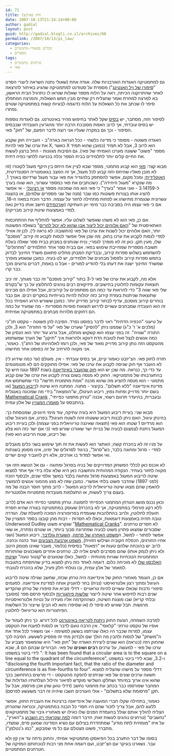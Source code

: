 ```yaml
---
id: 71
title: (צ)חוק פאי
date: 2007-10-13T21:24:14+00:00
author: gadial
layout: post
guid: http://gadial.blogli.co.il/archives/68
permalink: /2007/10/13/pi_law/
categories:
  - הבלים פסאודו-מתמטיים
  - מספרים
tags:
  - טרחנים מתמטיים
  - פאי
---
```

גם למתמטיקה האגדות האורבניות שלה. אגדה אחת (שאולי נתנה השראה ליוצרי הסרט "[סיפורו של ויל האנטינג](http://en.wikipedia.org/wiki/Good_Will_Hunting)") מספרת על סטודנט למתמטיקה שהגיע באיחור להרצאה לאחר שהתרוקנה הכיתה, ראה על הלוח מספר שאלות שנראו לו כתרגיל הבית הראשון, בא למרצה למחרת ואמר שהצליח רק שתיים מבין חמש השאלות, והמרצה המתפלץ סיפר לו שכתב את כל השאלות על הלוח כדוגמה לבעיות קשות במתמטיקה שטרם נפתרו.

לסיפור הזה, מסתבר, יש [בסיס](http://www.snopes.com/college/homework/unsolvable.asp) שקל לאתר בחיפוש מהיר באינטרנט. גם לאגדות נוספות יש בסיס עובדתי, אך לרוב האמת מסובכת הרבה יותר מהגרעין העובדתי שבבסיס הסיפור - וכך גם במקרה שעליו אני רוצה לדבר הפעם, של "חוק" פאי.

האגדה פשוטה - מסופר כי מדינה כלשהי - ככל הנראה בארה"ב - העבירה חוק שקבע את ערכו של פאי להיות X, כאשר X הוא לרוב 3, אבל לא תמיד (כמובן שהוא תמיד מספר "פשוט" ששונה מערכו האמיתי של פאי). גם הסיבות מגוונות - החל ברצון לעשות את החיים קלים יותר לתלמידים בבית הספר וכלה בכניעה ללחצי כפיה דתית.

מבוא קצר: [פאי](http://he.wikipedia.org/wiki/%D7%A4%D7%90%D7%99) הוא קבוע מתמטי, מספר שבא לציין את היחס בין היקף מעגל לקוטרו (זה לא מובן מאליו שהיחס הזה קבוע לכל מעגל, אך זה המצב בגאומטריה הסטנדרטית, [האוקלידית](http://he.wikipedia.org/wiki/%D7%92%D7%90%D7%95%D7%9E%D7%98%D7%A8%D7%99%D7%94_%D7%90%D7%95%D7%A7%D7%9C%D7%99%D7%93%D7%99%D7%AA); ומכל מקום, אפשר להסתפק בלהגדיר את פאי עבור מעגל שרדיוסו באורך 1, מה שנקרא "מעגל היחידה"). כשכותבים את פאי כמספר עשרוני, הוא שווה בערך ל-3.14159 - ואני אומר "בערך" כי פאי הוא מה שמכונה מספר [אי רציונלי](http://he.wikipedia.org/wiki/%D7%9E%D7%A1%D7%A4%D7%A8_%D7%90%D7%99_%D7%A8%D7%A6%D7%99%D7%95%D7%A0%D7%9C%D7%99) - אי אפשר להציג אותו בצורות פשוטות כמו שבר (מנה של שני מספרים שלמים), או בהצגה עשרונית שנגמרת מתישהו או לפחות מתחילה לחזור על עצמה. הדבר הוכח במאה ה-18, אם כי פאי עצמו היה בסביבה כבר מימי יוון העתיקה (ו[ארכמידס](http://he.wikipedia.org/wiki/%D7%90%D7%A8%D7%9B%D7%99%D7%9E%D7%93%D7%A1) חישב אותו בדיוק נאה למדי באמצעות שיטת קירוב מבריקה).

אם כן, פאי הוא לא משהו שאפשר לשלוט עליו. אפשר להחליף את ההתחכמות האתאיסטית של "[האם אלוהים יכול ליצור אבן שהוא לא יכול להרים](http://he.wikipedia.org/wiki/%D7%A4%D7%A8%D7%93%D7%95%D7%A7%D7%A1_%D7%94%D7%9B%D7%9C-%D7%99%D7%9B%D7%95%D7%9C)" בשאלה הפשוטה יותר, האם אלוהים יכול לשנות את ערכו של פאי (התשובה: לא נראה לי). לכן זה אווילי למדי לנסות לקבוע את ערכו בחוק. מה שכן אולי אפשר לנסות לקבוע זה קירוב "מוסכם" שלו, מעין תקן. כאן זה לא מופרך לגמרי; נניח שנותנים במבחן בבית ספר שאלה בעלת תשובה מספרית שמחייבת שימוש בפאי. אם בבית ספר אחד התלמידים "מתרגלים" להשתמש בשלוש ספרות קירוב, ובבדיקת המבחן מחליט פתאום משרד החינוך לבדוק בחמש ספרות קירוב ולפסול מבחנים של תלמידים, יש לנו בעיה. כמובן שנשמע מופרך שמשרד החינוך ישנה את דעתו בלי להודיע למורים - אבל נו באמת, דברים גרועים מכך כבר קרו.

אלא מה, לקבוע את ערכו של פאי ל-3 בתור "קירוב מוסכם" זה כבר מגוחך. זה יניב תוצאות עקומות לחלוטין בחישובים. פיזיקאים רבים נוהגים להתלוצץ על כך ש"בקורס שלי פאי שווה 3" כדי להראות עד כמה הם מסתמכים על קירובים, אבל אפילו הם מבינים שתוצאות שניתנות בעזרת קירוב כזה יכולות להיות בעייתיות במקרים רבים. אם כבר בוחרים קירוב מוסכם, עדיף לבחור קירוב מדוייק יותר. כמובן ששורש הרוע האמיתי בכל זה הוא העובדה שמבחנים עשויים לדרוש תוצאות סופיות מספריות - מה שמעיד על כמה הם רחוקים מלהיות מבחנים במתמטיקה אמיתית.

על טיעוני "הכפיה הדתית" ראוי לדבר בפוסט נפרד. הסיבה להן פשוטה - טקסט תנ"כי (מלכים א' ז' כ"ג) שממנו ניתן "להסיק" שערכו של פאי "על פי התורה" הוא 3, ולכן התורה "שגויה". זה בפני עצמו הוא קשקוש מוחלט, אבל גרוע עוד יותר הוא הנסיון של כמה אנשים לנצל זאת לטובת הדת דווקא ולהראות איך "תיקון" של הערך שמשתמע מהטקסט הזה נותן קירוב מדוייק מאוד של פאי, ולכן רומז לאלוהיותו של התנ"ך. כאמור, אני מקווה להרחיב על זה בפוסט אחר מתישהו.

חזרה לחוק פאי. הצ'יזבט כאמור קיים, אך בסיס עובדתי - אין. מעולם (עד כמה שידוע לי) לא הועבר אף חוק שניסה לקבוע את ערכו של פאי. אפילו מחוקקים הם לא מטומטמים עד כדי כך, כנראה. מה שכן יש הוא [חוק שהועבר באינדיאנה](http://en.wikipedia.org/wiki/Indiana_Pi_Bill) בשנת 1897 ונגנז חיש קל בהתערבותו של מתמטיקאי. החוק לא מנסה בשום צורה לקבוע את ערכו של שום קבוע מתמטי - הוא מנסה להציע מה שהוא מכנה "אמת מתמטית חדשה" כדי שתשתמש את מדינת אינדיאנה "ללא תשלום". בקיצור - מתנה. המתנה היא שיטה ל[ריבוע המעגל](http://he.wikipedia.org/wiki/%D7%94%D7%91%D7%A2%D7%99%D7%95%D7%AA_%D7%94%D7%92%D7%90%D7%95%D7%9E%D7%98%D7%A8%D7%99%D7%95%D7%AA_%D7%A9%D7%9C_%D7%99%D7%9E%D7%99_%D7%A7%D7%93%D7%9D) (או בשם יותר מדוייק ופחות נפוץ, ריבוע העיגול), ש"הומצאה" בידי מה שמכונה באנגלית [Mathematical Crank](http://en.wikipedia.org/wiki/Crank_(person)) ובעברית, בהיעדר תרגום רשמי, אכנה "טרחן מתמטי כפייתי", בהתבסס על [מאמרו המצויין](http://www.haayal.co.il/story?id=1571) של אלון עמית.

מבוא שני: בעיית ריבוע המעגל היא בעיה עתיקה, עוד מימי היוונים, שמנוסחת כך: בהינתן עיגול, האם ניתן לבנות ריבוע ששטחו זהה לשטח העיגול? בפרט, אם העיגול שלנו הוא מרדיוס 1 שטחו הוא פאי (תוצאה שאיננה טריוויאלית בפני עצמה) ולכן בעיית ריבוע המעגל ניתנת לצמצום לבעיה של בניית ישר שאורכו שורש פאי (כי אם ישר כזה הוא צלע של ריבוע, שטח הריבוע הוא פאי).

על פניו זה לא בהכרח קשה; האתגר הוא לעשות את זה תוך שימוש בשני כלים מוגבלים למדי - סרגל ומחוגה בלבד, כש"סרגל", בניגוד לסרגלים של ימינו, אינו מסומן בשנתות ואי אפשר למדוד בו אורכים, אלא רק להעביר קווים ישרים.

לא אכנס כאן לכללי המשחק המדוייקים של בניה בסרגל ומחוגה - גם אל הנושא הזה אני מקווה לחזור בעתיד. הנקודה המהותית והחשובה כאן היא שלא עלה בידי אף אחד למצוא שיטה לריבוע המעגל באמצעות סרגל ומחוגה בלבד במשך אלפי שנים, ולבסוף הוכח (לפני 1897) שהדבר פשוט בלתי אפשרי. כמובן שזה לא מנע מהמוני אנשים להמשיך להאמין שהם מצאו שיטה טריוויאלית לריבוע המעגל - לרוב מתוך חוסר הבנה של מה בעצם צריך לעשות, או התעלמות מעובדות מתמטיות אלמנטריות.

וכאן נכנס מושג הטרחן המתמטי הכפייתי לתמונה. טרחן מתמטי כפייתי הוא אדם (לרוב ללא רקע פורמלי במתמטיקה, אך לא בהכרח) שעוסק במתמטיקה בצורה שהיא חסרת תועלת לחלוטין, ולרוב בהתלהבות שעומדת בפרופורציה הפוכה לתועלת שלו. הגדרה טובה תהיה באמצעות דוגמאות, וכאלו לא חסרות - רבות מהן קובצו בספר המצויין של Underwood Dudley שנקרא פשוט "[Mathematical Cranks](http://www.amazon.com/Mathematical-Cranks-Spectrum-Underwood-Dudley/dp/0883855070)". לא חסרים טרחנים שסבורים שמצאו פתרון פשוט לבעיה שפתרונה סבוך ביותר, או שטרם נפתרה, או שאי אפשר לפתור - למשל, ה[משפט האחרון של פרמה](http://he.wikipedia.org/wiki/%D7%94%D7%9E%D7%A9%D7%A4%D7%98_%D7%94%D7%90%D7%97%D7%A8%D7%95%D7%9F_%D7%A9%D7%9C_%D7%A4%D7%A8%D7%9E%D7%94), [השערת גולדבך](http://he.wikipedia.org/wiki/%D7%94%D7%A9%D7%A2%D7%A8%D7%AA_%D7%92%D7%95%D7%9C%D7%93%D7%91%D7%9A), ריבוע המעגל (ושני אחיו החורגים, הכפלת הקוביה ושילוש הזווית), [משפט ארבעת הצבעים](http://he.wikipedia.org/wiki/%D7%9E%D7%A9%D7%A4%D7%98_%D7%90%D7%A8%D7%91%D7%A2%D7%AA_%D7%94%D7%A6%D7%91%D7%A2%D7%99%D7%9D) ועוד כהנה וכהנה. לרוב יש בהוכחה שלהם טעות או "רמאות" בסיסית (כלומר, מעבר שאינו מנומק היטב ולא ניתן לנמק אותו) שהם מסרבים לשים אליה לב. טרחנים אחרים משוכנעים שהתורות המתמטיות הנוכחיות שגויות מהותית - למשל, כאלו שטוענים ש"קנטור טעה" ו[שיטת האלכסון שלו](http://www.gadial.net/?p=52) לא מוכיחה כלום. דוגמה לאחד כזה ניתן למצוא בדיון שהתפתח בתגובות למאמר של אלון עמית, ובו נטלתי חלק פעיל, שלא בהכרח לטובתי.

אם כן, העומד מאחורי החוק של אינדיאנה היה טרחן שכזה, שחשב שגילה שיטה לריבוע העיגול ומתוך רצון אלטרואיסטי (נניח) בחר להעניק אותה למדינת אינדיאנה. לפעמים סיפורי נדבות שכאלו עשויים להיות טראגיים - דדלי מביא את סיפורו של טרחן שהקדיש שנים רבות לחיפוש אחר שיטה לייצור [שלשות פיתגוריות](http://he.wikipedia.org/wiki/%D7%A9%D7%9C%D7%A9%D7%94_%D7%A4%D7%99%D7%AA%D7%92%D7%95%D7%A8%D7%99%D7%AA) ולבסוף פרסם ספר (מסובך ובלתי קריא) שבו מוצגת השיטה, כשההקדמה אליו מעידה על נטיות אלטרואיסטיות מרגשות. חבל שאיש לא סיפר לו (או שסיפרו והוא לא הבין) שייצור כל השלשות הפיתגוריות הוא טריוויאלי לחלוטין.

למרבה השמחה, הצעת החוק [ניתנת לקריאה באינטרנט](http://www.agecon.purdue.edu/crd/Localgov/Second%20Level%20pages/indiana_pi_bill.htm) לכל דורש. כך ניתן לעמוד על אופיו של טקסט טרחני "קלאסי". אין הרבה טעם לדבר או לנסות לפענח את הטקסט עצמו, למרות שכבר היו כאלו שנרתמו בששון למשימה - אני משאיר לכל אחד את ה"משחק" של לנסות ולהבין מה הולך שם ולבדוק מתי זה מפסיק לשעשע. הסיבה לכך שהחוק הזה (כנראה) הוא שגרם ליצירת האגדה של "חוק פאי" היא שהמאמר מצביע על ערכו של פאי - למעשה, על ערכים **רבים ושונים** של פאי. הברורים שבהם הם 4, שבא לידי ביטוי במשפט ": It has been found that a circular area is to the square on a line equal to the quadrant of the circumference", ו-3.2, שבא לידי ביטוי במשפט "disclosing the fourth important fact, that the ratio of the diameter and circumference is as five-fourths to four". דדלי מספר על מישהו שהצליח למצוא תשעה ערכים שונים של פאי שניתנים להפקה מהטקסט - די מרשים בהתחשב בכך שהוא אינו ארוך במיוחד ושחלקו השלישי מוקדש לפיאור והילול הצלחותיו הגדולות של המחבר שפורסמו כבר בכתב עת מתמטי נחשב (דדלי טוען שהן אכן פורסמו, אבל על תקן "פרסומת שלא בתשלום" - אולי העורכים חשבו שיהיה זה דבר משעשע לפרסם).

כאמור, בתחילה שקלו חברי המועצה של אינדיאנה ברצינות את העברת החוק. אפשר ללעוג להם, אבל צריך לזכור שהם היו חסרי כל הבנה במתמטיקה, וכנראה שהטרחן הצליח להוליך אותם שולל בהעמדת הפנים שלו כאילו יש מאחוריו גיבוי של מתמטיקאים "נחשבים" (טרחנים נוהגים לעשות זאת; הדבר דומה [למה שקראתי רק השבוע](http://www.haaretz.co.il/hasite/pages/ShArtPE.jhtml?itemNo=911482&contrassID=2&subContrassID=13&sbSubContrassID=7) ב"הארץ", על איזו "מומחית לתת מודע" שמתהדרת בצילום עם נשיא המדינה שמעון פרס, שמצדו, מתברר, פשוט מצטלם עם כל מי שמבקש, "כמו ג'נטלמן").

בסופו של דבר התערב בכל הפיאסקו מתמטיקאי אמיתי, והחוק נדחה עד אין קץ ולא עבר. נשארנו בעיקר עם הצ'יזבט, ועם דוגמה אחת מני רבות לנוכחותם המזיקה של הטרחנים המתמטיים.